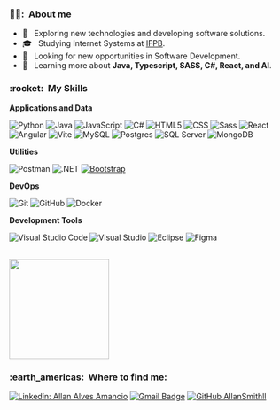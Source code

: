<h3> 👱‍♂️: &nbsp;About me</h3>

- 🤔 &nbsp; Exploring new technologies and developing software solutions.
- 🎓 &nbsp; Studying Internet Systems at <a href="https://www.ifpb.edu.br/">IFPB</a>.
- 💼 &nbsp; Looking for new opportunities in Software Development.
- 🌱 &nbsp; Learning more about **Java, Typescript, SASS, C#, React, and AI**.

<h3> :rocket: &nbsp;My Skills</h3>

**Applications and Data**

![Python](https://img.shields.io/badge/-Python-blue?logo=python&logoColor=white)
![Java](https://img.shields.io/badge/-Java-007396?style=flat&logo=Java&logoColor=white)
![JavaScript](https://img.shields.io/badge/-JavaScript-yellow?style=flat&logo=javascript&logoColor=white)
![C#](https://img.shields.io/badge/-C%23-239120?logo=c-sharp&logoColor=white&style=flat)
![HTML5](https://img.shields.io/badge/-HTML5-orange?style=flat&logo=HTML5&logoColor=white)
![CSS](https://img.shields.io/badge/-CSS-1572B6?style=flat&logo=CSS3&logoColor=white)
![Sass](https://img.shields.io/badge/-Sass-CC6699?style=flat&logo=sass&logoColor=white)
![React](https://img.shields.io/badge/-React-61DAFB?style=flat&logo=react&logoColor=black)
![Angular](https://img.shields.io/badge/-Angular-red?logo=angular&logoColor=white&style=flat)
![Vite](https://img.shields.io/badge/-Vite-646CFF?style=flat&logo=vite&logoColor=white)
![MySQL](https://img.shields.io/badge/-MySQL-blue?style=flat&logo=mysql&logoColor=white)
![Postgres](https://img.shields.io/badge/Postgres-316192?style=flat&logo=postgresql&logoColor=white)
![SQL Server](https://img.shields.io/badge/-SQL%20Server-CC2927?style=flat&logo=Microsoft%20SQL%20Server&logoColor=white)
![MongoDB](https://img.shields.io/badge/-MongoDB-47A248?style=flat&logo=mongodb&logoColor=white)

**Utilities**

![Postman](https://img.shields.io/badge/-Postman-orange?style=flat&logo=postman&logoColor=white)
![.NET](https://img.shields.io/badge/-.NET-5C2D91?style=flat&logo=.net&logoColor=white)
[![Bootstrap](https://img.shields.io/badge/-Bootstrap-7952B3?style=flat&logo=bootstrap&logoColor=white)](https://getbootstrap.com/)

**DevOps**

![Git](https://img.shields.io/badge/-Git-orange?style=flat&logo=git&logoColor=white)
![GitHub](https://img.shields.io/badge/-GitHub-black?style=flat&logo=github&logoColor=white)
![Docker](https://img.shields.io/badge/-Docker-2496ED?style=flat&logo=docker&logoColor=white)

**Development Tools**

![Visual Studio Code](https://img.shields.io/badge/-Visual%20Studio%20Code-007ACC?style=flat&logo=visual-studio-code&logoColor=white)
![Visual Studio](https://img.shields.io/badge/-Visual%20Studio-5C2D91?style=flat&logo=visual-studio&logoColor=white)
![Eclipse](https://img.shields.io/badge/-Eclipse-2C2255?style=flat&logo=eclipse-ide&logoColor=white)
![Figma](https://img.shields.io/badge/-Figma-F24E1E?style=flat&logo=figma&logoColor=white)

<br/>

<a href="https://github.com/AllanSmithll">
  <img height="180em" src="https://github-readme-stats.vercel.app/api?username=AllanSmithll&theme=dracula&show_icons=true" />
</a>

<br/>

<h3> :earth_americas: &nbsp;Where to find me: </h3> 

[![Linkedin: Allan Alves Amancio](https://img.shields.io/badge/-Linkedin-blue?style=flat-square&logo=Linkedin&logoColor=white&link=https://www.linkedin.com/in/allan-alves-amancio-211632197/)](https://www.linkedin.com/in/allan-alves-amancio-211632197/)
[![Gmail Badge](https://img.shields.io/badge/-contato.allanamancio@gmail.com-006bed?style=flat-square&logo=Gmail&logoColor=white&link=mailto:contato.allanamancio@gmail.com)](mailto:contato.allanamancio@gmail.com)
[![GitHub AllanSmithll]( https://img.shields.io/github/followers/AllanSmithll?label=follow&style=social)](https://github.com/AllanSmithll)

